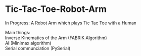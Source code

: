 # Tic-Tac-Toe-Robot-Arm
In Progress: A Robot Arm which plays Tic Tac Toe with a Human

Main things:  
Inverse Kinematics of the Arm (FABRIK Algorithm)  
AI (Minimax algorithm)  
Serial communciation (PySerial)  
